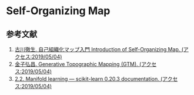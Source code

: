 # Self-Organizing Map


## 参考文献
1. [古川徹生. 自己組織化マップ入門 Introduction of Self-Organizing Map. (アクセス:2019/05/04)](http://www.brain.kyutech.ac.jp/~furukawa/data/SOMtext.pdf)
2. [金子弘昌. Generative Topographic Mapping (GTM). (アクセス:2019/05/04)](https://speakerdeck.com/hkaneko/generative-topographic-mapping-gtm-ke-shi-hua-jian-eruhua-sitatokinijin-isanpurutong-shi-hashi-ji-mojin-ikotogabao-zheng-ji-mi)
3. [2.2. Manifold learning — scikit-learn 0.20.3 documentation. (アクセス:2019/05/04)](https://scikit-learn.org/stable/modules/manifold.html)